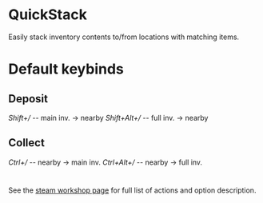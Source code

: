 # QuickStack
Easily stack inventory contents to/from locations with matching items.

# Default keybinds
## Deposit
*Shift+/* -- main inv. -> nearby
*Shift+Alt+/* -- full inv. -> nearby
## Collect
*Ctrl+/* -- nearby -> main inv.
*Ctrl+Alt+/* -- nearby -> full inv.

# 

See the [steam workshop page](https://steamcommunity.com/sharedfiles/filedetails/?id=2854879083) for full list of actions and option description.
